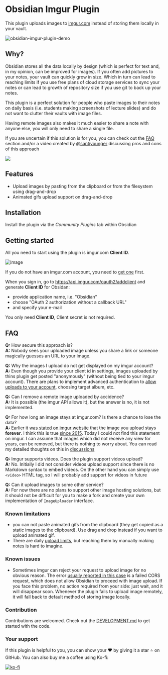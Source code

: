 Obsidian Imgur Plugin
===

This plugin uploads images to [imgur.com](https://imgur.com/) instead of storing them locally in your vault.

![obsidian-imgur-plugin-demo](https://user-images.githubusercontent.com/1719646/120395609-efe33b80-c33d-11eb-9960-95b9aac0b0b9.gif)

## Why?

Obsidian stores all the data locally by design
(which is perfect for text and, in my opinion, can be improved for images).
If you often add pictures to your notes, your vault can quickly grow in size.
Which in turn can lead to reaching limits if you use free plans of cloud storage services to sync your notes
or can lead to growth of repository size if you use git to back up your notes.

This plugin is a perfect solution for people
who paste images to their notes on daily basis (i.e. students making screenshots of lecture slides)
and do not want to clutter their vaults with image files.

Having remote images also makes it much easier to share a note with anyone else,
you will only need to share a single file.

If you are uncertain if this solution is for you, you can check out the [FAQ](#faq) section
and/or a video created by [@santiyounger][santiyounger] discussing pros and cons of this approach

[![](https://img.youtube.com/vi/-a1vJVy20cQ/0.jpg)](https://www.youtube.com/watch?v=-a1vJVy20cQ)

[santiyounger]: https://github.com/santiyounger

## Features

- Upload images by pasting from the clipboard or from the filesystem using drag-and-drop
- Animated gifs upload support on drag-and-drop

## Installation

Install the plugin via the _Community Plugins_ tab within Obsidian

## Getting started

All you need to start using the plugin is imgur.com **Client ID**.

![image](https://user-images.githubusercontent.com/1719646/104515726-3bea4980-5604-11eb-92c5-9e448ff9c364.png)

If you do not have an imgur.com account, you need to [get one](https://imgur.com/register) first.

When you sign in, go to https://api.imgur.com/oauth2/addclient
and generate **Client ID** for Obsidan:
- provide application name, i.e. "Obsidian"
- choose "OAuth 2 authorization without a callback URL"
- and specify your e-mail

You only need **Client ID**, Client secret is not required.

## FAQ

**Q:** How secure this approach is?  
**A:** Nobody sees your uploaded image unless you share a link or someone magically guesses an URL to your image.

**Q:** Why the images I upload do not get displayed on my imgur account?  
**A:** Even though you provide your client id in settings,
images uploaded by thins plugin get posted "anonymously" (without being tied to your imgur account).
There are plans to implement advanced authentication to [allow uploads to your account][oauth-issue],
choosing target album, etc.

[oauth-issue]: https://github.com/gavvvr/obsidian-imgur-plugin/issues/5

**Q:** Can I remove a remote image uploaded by accidence?  
**A:** It is possible (the imgur API allows it), but the answer is no, it is not implemented.

**Q:** For how long an image stays at imgur.com? Is there a chance to lose the data?  
**A:** Earlier it [was stated on imgur website][early-imgur-guarantees] that the image you upload stays **forever**.
I think this is true [since 2015][imgur-pro-free]. Today I could not find this statement on imgur.
I can assume that images which did not receive any view for years, can be removed, but there is nothing to worry about.
You can read my detailed thoughts on this in [discussions][ttl-discussion]

[imgur-pro-free]: https://blog.imgur.com/2015/02/09/imgur-pro-for-everyone/
[early-imgur-guarantees]: https://webapps.stackexchange.com/questions/75993/how-long-does-imgur-store-uploaded-images/75994#75994
[ttl-discussion]: https://github.com/gavvvr/obsidian-imgur-plugin/discussions/4#discussioncomment-590286

**Q:** Imgur supports videos. Does the plugin support videos upload?  
**A:** No. Initially I did not consider videos upload support since there is no Markdown syntax to embed videos.
On the other hand you can simply use `<video>` HTML tag, so I will probably add support for videos in future

**Q:** Can it upload images to some other service?  
**A:** For now there are no plans to support other image hosting solutions,
but it should not be difficult for you to make a fork and create your own implementation of `ImageUploader` interface.

### Known limitations
- you can not paste animated gifs from the clipboard (they get copied as a static images to the clipboard).
  Use drag and drop instead if you want to upload animated gif.
- There are daily [upload limits](https://apidocs.imgur.com/#rate-limits),
  but reaching them by manually making notes is hard to imagine.

### Known issues

- Sometimes imgur can reject your request to upload image for no obvious reason.
  The error [usually reported in this case][known-cors-problem-issue] is a failed CORS request,
  which does not allow Obsidian to proceed with image upload. If you face this problem, no action required from your side:
  just wait, and it will disappear soon. Whenever the plugin fails to upload image remotely,
  it will fall back to default method of storing image locally.

[known-cors-problem-issue]: https://github.com/gavvvr/obsidian-imgur-plugin/issues/8

### Contribution

Contributions are welcomed.
Check out the [DEVELOPMENT.md](DEVELOPMENT.md) to get started with the code.

### Your support

If this plugin is helpful to you, you can show your ❤️ by giving it a star ⭐️ on GitHub.
You can also buy me a coffee using Ko-fi:

[![ko-fi](https://ko-fi.com/img/githubbutton_sm.svg)](https://ko-fi.com/F2F44TOP7)
